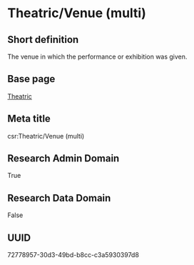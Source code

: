 # Theatric/Venue (multi)
## Short definition
The venue in which the performance or exhibition was given.
## Base page
[Theatric](https://github.com/EuroCRIS/CASRAI-Dictionairies/blob/main/Objects/Theatric.md)
## Meta title
csr:Theatric/Venue (multi)
## Research Admin Domain
True
## Research Data Domain
False
## UUID
72778957-30d3-49bd-b8cc-c3a5930397d8

